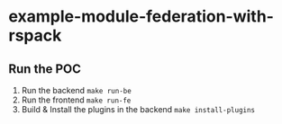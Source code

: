 # example-module-federation-with-rspack

## Run the POC

1. Run the backend `make run-be`
2. Run the frontend `make run-fe`
3. Build & Install the plugins in the backend `make install-plugins`
